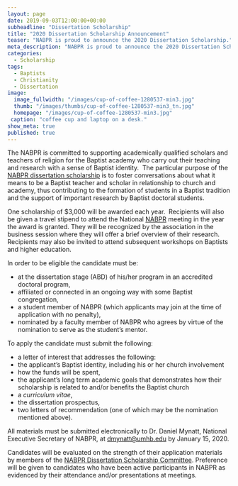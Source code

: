 ```yaml
---
layout: page
date: 2019-09-03T12:00:00+00:00
subheadline: "Dissertation Scholarship"
title: "2020 Dissertation Scholarship Announcement"
teaser: "NABPR is proud to announce the 2020 Dissertation Scholarship."
meta_description: "NABPR is proud to announce the 2020 Dissertation Scholarship."
categories:
  - Scholarship
tags:
  - Baptists
  - Christianity
  - Dissertation
image:
  image_fullwidth: "/images/cup-of-coffee-1280537-min3.jpg"
  thumb: "/images/thumbs/cup-of-coffee-1280537-min3_tn.jpg"
  homepage: "/images/cup-of-coffee-1280537-min3.jpg"
 caption: "coffee cup and laptop on a desk."
show_meta: true
published: true
---
```

The NABPR is committed to supporting academically qualified scholars and teachers of religion for the Baptist academy who carry out their teaching and research with a sense of Baptist identity.  The particular purpose of the [NABPR dissertation scholarship](/dissertation/) is to foster conversations about what it means to be a Baptist teacher and scholar in relationship to church and academy, thus contributing to the formation of students in a Baptist tradition and the support of important research by Baptist doctoral students.

One scholarship of $3,000 will be awarded each year.  Recipients will also be given a travel stipend to attend the National [NABPR](/) meeting in the year the award is granted. They will be recognized by the association in the business session where they will offer a brief overview of their research.  Recipients may also be invited to attend subsequent workshops on Baptists and higher education.

In order to be eligible the candidate must be:

  *   at the dissertation stage (ABD) of his/her program in an accredited doctoral program,
  *   affiliated or connected in an ongoing way with some Baptist congregation,
  *   a student member of NABPR (which applicants may join at the time of application with no penalty),
  *   nominated by a faculty member of NABPR who agrees by virtue of the nomination to serve as the student’s mentor.

To apply the candidate must submit the following:

  *   a letter of interest that addresses the following:
  *   the applicant’s Baptist identity, including his or her church involvement
  *   how the funds will be spent,
  *   the applicant’s long term academic goals that demonstrates how their scholarship is related to and/or benefits the Baptist church
  *   a _curriculum vitae_,
  *   the dissertation prospectus,
  *   two letters of recommendation (one of which may be the nomination mentioned above).

All materials must be submitted electronically to Dr. Daniel Mynatt, National Executive Secretary of NABPR, at [dmynatt@umhb.edu](mailto:dmynatt@umhb.edu) by January 15, 2020.

Candidates will be evaluated on the strength of their application materials by members of the [NABPR Dissertation Scholarship Committee](/dissertation/). Preference will be given to candidates who have been active participants in NABPR as evidenced by their attendance and/or presentations at meetings.
